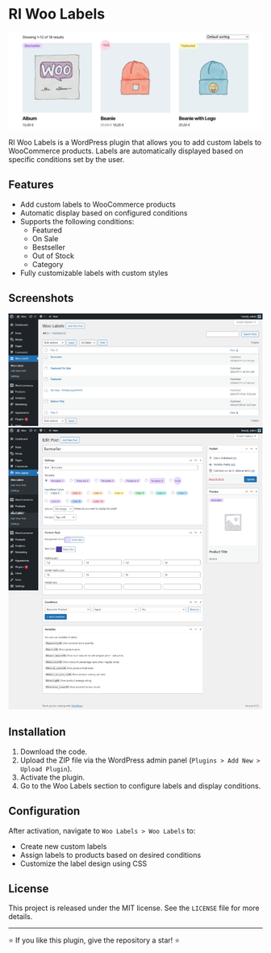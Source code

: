 # RI Woo Labels

![RI Woo Labels](screen-1.png)

RI Woo Labels is a WordPress plugin that allows you to add custom labels to WooCommerce products. Labels are automatically displayed based on specific conditions set by the user.

## Features

- Add custom labels to WooCommerce products
- Automatic display based on configured conditions
- Supports the following conditions:
  - Featured
  - On Sale
  - Bestseller
  - Out of Stock
  - Category
- Fully customizable labels with custom styles

## Screenshots

![Labels Manager](screen-2.png)
![Label Settings](screen-3.png)

## Installation

1. Download the code.
2. Upload the ZIP file via the WordPress admin panel (`Plugins > Add New > Upload Plugin`).
3. Activate the plugin.
4. Go to the Woo Labels section to configure labels and display conditions.

## Configuration

After activation, navigate to `Woo Labels > Woo Labels` to:
- Create new custom labels
- Assign labels to products based on desired conditions
- Customize the label design using CSS


## License

This project is released under the MIT license. See the `LICENSE` file for more details.

---

⭐ If you like this plugin, give the repository a star! ⭐

